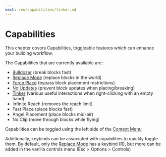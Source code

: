```yaml
---
next: /en/capabilities/tinker.md
---
```


# Capabilities

This chapter covers Capabilities, toggleable features which can enhance your building workflow.

The Capabilities that are currently available are:

- [Bulldozer](bulldozer.md) (break blocks fast)
- [Replace Mode](replacemode.md) (replace blocks in the world)
- [Force Place](forceplace.md) (bypass block placement restrictions)
- [No Updates](noupdates.md) (prevent block updates when placing/breaking)
- [Tinker](tinker.md) (various useful interactions when right-clicking with an empty hand)
- Infinite Reach (removes the reach limit)
- Fast Place (place blocks fast)
- Angel Placement (place blocks mid-air)
- No Clip (move through blocks while flying)

Capabilities can be toggled using the left side of the [Context Menu](builder/contextmenu.md)

Additionally, keybinds can be associated with capabilities to quickly toggle them. By default, only the [Replace Mode](capabilities/replacemode.md) has a keybind (R), but more can be added in the vanilla controls menu (Esc > Options > Controls)
